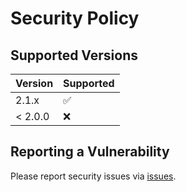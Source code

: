 # Security Policy

## Supported Versions

| Version | Supported          |
| ------- | ------------------ |
| 2.1.x   | ✅                 |
| < 2.0.0 | ❌                 |

## Reporting a Vulnerability

Please report security issues via [issues](https://github.com/kado-kado/change-seats/issues).